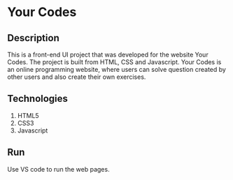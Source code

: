 # Your Codes 

## Description 
This is a front-end UI project that was developed for the website Your Codes.
The project is built from HTML, CSS and Javascript.
Your Codes is an online programming website, where users can solve question created by other users and also create their own exercises. 

## Technologies
1. HTML5
2. CSS3
3. Javascript

## Run
Use VS code to run the web pages.
